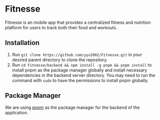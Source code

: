 # Fitnesse
Fitnesse is an mobile app that provides a centralized fitness and nutrition platform for users to track both their food and workouts.

## Installation
1. Run `git clone https://github.com/yyu2002/Fitnesse.git` in your desired parent directory to clone the repository.
2. Run `cd Fitnesse/backend && npm install -g pnpm && pnpm install` to install pnpm as the package manager globally and install necessary dependencies in the backend server directory. You may need to run the command with `sudo` to have the permissions to install pnpm globally.

## Package Manager
We are using [pnpm](https://pnpm.io/installation) as the package manager for the backend of the application.
